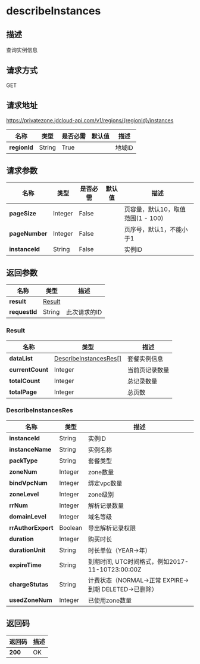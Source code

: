 # describeInstances


## 描述
查询实例信息


## 请求方式
GET

## 请求地址
https://privatezone.jdcloud-api.com/v1/regions/{regionId}/instances

|名称|类型|是否必需|默认值|描述|
|---|---|---|---|---|
|**regionId**|String|True| |地域ID|

## 请求参数
|名称|类型|是否必需|默认值|描述|
|---|---|---|---|---|
|**pageSize**|Integer|False| |页容量，默认10，取值范围(1 - 100)|
|**pageNumber**|Integer|False| |页序号，默认1，不能小于1|
|**instanceId**|String|False| |实例ID|


## 返回参数
|名称|类型|描述|
|---|---|---|
|**result**|[Result](#result)| |
|**requestId**|String|此次请求的ID|

### <div id="Result">Result</div>
|名称|类型|描述|
|---|---|---|
|**dataList**|[DescribeInstancesRes[]](#describeinstancesres)|套餐实例信息|
|**currentCount**|Integer|当前页记录数量|
|**totalCount**|Integer|总记录数量|
|**totalPage**|Integer|总页数|
### <div id="DescribeInstancesRes">DescribeInstancesRes</div>
|名称|类型|描述|
|---|---|---|
|**instanceId**|String|实例ID|
|**instanceName**|String|实例名称|
|**packType**|String|套餐类型|
|**zoneNum**|Integer|zone数量|
|**bindVpcNum**|Integer|绑定vpc数量|
|**zoneLevel**|Integer|zone级别|
|**rrNum**|Integer|解析记录数量|
|**domainLevel**|Integer|域名等级|
|**rrAuthorExport**|Boolean|导出解析记录权限|
|**duration**|Integer|购买时长|
|**durationUnit**|String|时长单位（YEAR->年）|
|**expireTime**|String|到期时间, UTC时间格式，例如2017-11-10T23:00:00Z|
|**chargeStutas**|String|计费状态（NORMAL->正常 EXPIRE->到期 DELETED->已删除）|
|**usedZoneNum**|Integer|已使用zone数量|

## 返回码
|返回码|描述|
|---|---|
|**200**|OK|
